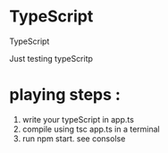 # TypeScript
TypeScript

Just testing typeScritp

# playing steps :
1. write your typeScript in app.ts
2. compile using tsc app.ts in a terminal
3. run npm start. see consolse
